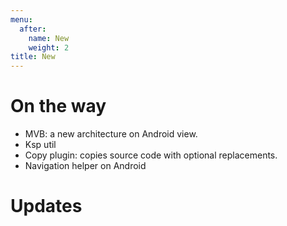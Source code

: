 ```yaml
---
menu:
  after:
    name: New
    weight: 2
title: New
---
```


# On the way
- MVB: a new architecture on Android view.
- Ksp util
- Copy plugin: copies source code with optional replacements.
- Navigation helper on Android 

# Updates 